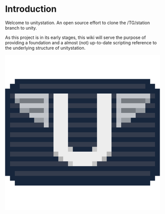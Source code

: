 # Introduction 
Welcome to unitystation. An open source effort to clone the /TG/station branch to unity.

As this project is in its early stages, this wiki will serve the purpose of providing a foundation and a almost (not) up-to-date scripting reference to the underlying structure of unitystation.
  
  
![](assets/images/pixel-us.png)
